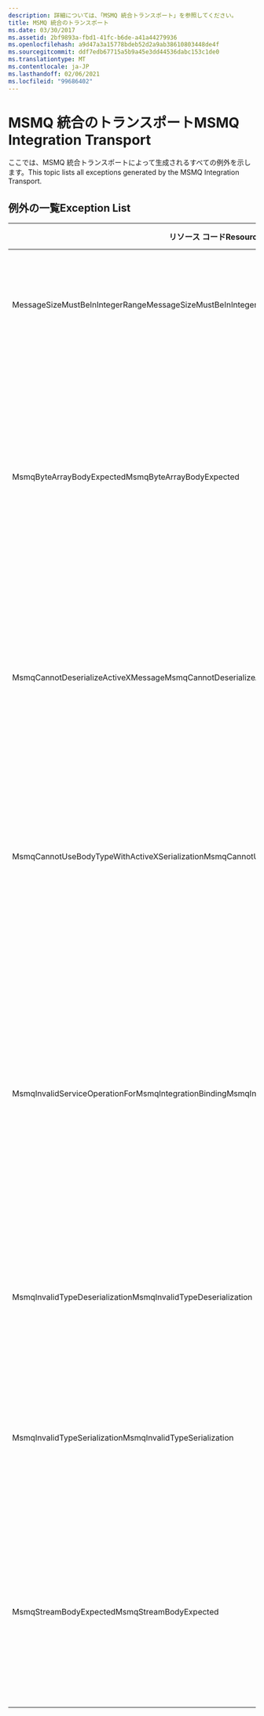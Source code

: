 ```yaml
---
description: 詳細については、「MSMQ 統合トランスポート」を参照してください。
title: MSMQ 統合のトランスポート
ms.date: 03/30/2017
ms.assetid: 2bf9893a-fbd1-41fc-b6de-a41a44279936
ms.openlocfilehash: a9d47a3a15778bdeb52d2a9ab38610803448de4f
ms.sourcegitcommit: ddf7edb67715a5b9a45e3dd44536dabc153c1de0
ms.translationtype: MT
ms.contentlocale: ja-JP
ms.lasthandoff: 02/06/2021
ms.locfileid: "99686402"
---
```

# <a name="msmq-integration-transport"></a><span data-ttu-id="162b5-103">MSMQ 統合のトランスポート</span><span class="sxs-lookup"><span data-stu-id="162b5-103">MSMQ Integration Transport</span></span>

<span data-ttu-id="162b5-104">ここでは、MSMQ 統合トランスポートによって生成されるすべての例外を示します。</span><span class="sxs-lookup"><span data-stu-id="162b5-104">This topic lists all exceptions generated by the MSMQ Integration Transport.</span></span>  
  
## <a name="exception-list"></a><span data-ttu-id="162b5-105">例外の一覧</span><span class="sxs-lookup"><span data-stu-id="162b5-105">Exception List</span></span>  
  
|<span data-ttu-id="162b5-106">リソース コード</span><span class="sxs-lookup"><span data-stu-id="162b5-106">Resource Code</span></span>|<span data-ttu-id="162b5-107">リソースの文字列</span><span class="sxs-lookup"><span data-stu-id="162b5-107">Resource String</span></span>|  
|-------------------|---------------------|  
|<span data-ttu-id="162b5-108">MessageSizeMustBeInIntegerRange</span><span class="sxs-lookup"><span data-stu-id="162b5-108">MessageSizeMustBeInIntegerRange</span></span>|<span data-ttu-id="162b5-109">このファクトリはメッセージをバッファーするため、メッセージ サイズは整数値の範囲内である必要があります。</span><span class="sxs-lookup"><span data-stu-id="162b5-109">This factory buffers messages, so the message sizes must be in the range of an integer value.</span></span>|  
|<span data-ttu-id="162b5-110">MsmqByteArrayBodyExpected</span><span class="sxs-lookup"><span data-stu-id="162b5-110">MsmqByteArrayBodyExpected</span></span>|<span data-ttu-id="162b5-111">指定されたシリアル化形式と MSMQ メッセージの間で不整合が検出されました。</span><span class="sxs-lookup"><span data-stu-id="162b5-111">A mismatch occurred between the specified serialization format and the body of the MSMQ message.</span></span> <span data-ttu-id="162b5-112">メッセージを送受信できません。</span><span class="sxs-lookup"><span data-stu-id="162b5-112">The message cannot be sent or received.</span></span> <span data-ttu-id="162b5-113">シリアル化形式 ByteArray では、MSMQ メッセージの本文が byte[] の種類でなければなりません。</span><span class="sxs-lookup"><span data-stu-id="162b5-113">The serialization format ByteArray requires the body of the MSMQ message to be of type byte[].</span></span>|  
|<span data-ttu-id="162b5-114">MsmqCannotDeserializeActiveXMessage</span><span class="sxs-lookup"><span data-stu-id="162b5-114">MsmqCannotDeserializeActiveXMessage</span></span>|<span data-ttu-id="162b5-115">ActiveX のシリアル化中に、エラーが発生しました。</span><span class="sxs-lookup"><span data-stu-id="162b5-115">An ActiveX serialization error occurred.</span></span> <span data-ttu-id="162b5-116">メッセージを送受信できません。</span><span class="sxs-lookup"><span data-stu-id="162b5-116">The message cannot be sent or received.</span></span> <span data-ttu-id="162b5-117">本文に指定されたバリアント型は、実際の MSMQ メッセージ本文と一致しません。</span><span class="sxs-lookup"><span data-stu-id="162b5-117">The specified variant type for the body does not match the actual MSMQ message body.</span></span>|  
|<span data-ttu-id="162b5-118">MsmqCannotUseBodyTypeWithActiveXSerialization</span><span class="sxs-lookup"><span data-stu-id="162b5-118">MsmqCannotUseBodyTypeWithActiveXSerialization</span></span>|<span data-ttu-id="162b5-119">メッセージのプロパティが整合していません。</span><span class="sxs-lookup"><span data-stu-id="162b5-119">The properties of the message are mismatched.</span></span> <span data-ttu-id="162b5-120">メッセージを送受信できません。</span><span class="sxs-lookup"><span data-stu-id="162b5-120">The message cannot be sent or received.</span></span> <span data-ttu-id="162b5-121">シリアル化の形式として ActiveX が使用されている場合は、BodyType メッセージ プロパティを指定できません。</span><span class="sxs-lookup"><span data-stu-id="162b5-121">The BodyType message property cannot be specified if the ActiveX serialization format is used.</span></span>|  
|<span data-ttu-id="162b5-122">MsmqInvalidServiceOperationForMsmqIntegrationBinding</span><span class="sxs-lookup"><span data-stu-id="162b5-122">MsmqInvalidServiceOperationForMsmqIntegrationBinding</span></span>|<span data-ttu-id="162b5-123">MsmqIntegrationBinding の検証が失敗しました。</span><span class="sxs-lookup"><span data-stu-id="162b5-123">The MsmqIntegrationBinding validation failed.</span></span> <span data-ttu-id="162b5-124">サービス エンドポイントを開始できません。</span><span class="sxs-lookup"><span data-stu-id="162b5-124">The service endpoint cannot be started.</span></span> <span data-ttu-id="162b5-125">指定したバインディングは、指定したコントラクトの指定したサービス操作に対してメソッド署名をサポートしていません。</span><span class="sxs-lookup"><span data-stu-id="162b5-125">The specified binding does not support the method signature for the specified service operation in the specified contract.</span></span> <span data-ttu-id="162b5-126">MsmqIntegrationBinding を使用するよう、サービス操作を修正してください。</span><span class="sxs-lookup"><span data-stu-id="162b5-126">Correct the service operation to use the MsmqIntegrationBinding.</span></span>|  
|<span data-ttu-id="162b5-127">MsmqInvalidTypeDeserialization</span><span class="sxs-lookup"><span data-stu-id="162b5-127">MsmqInvalidTypeDeserialization</span></span>|<span data-ttu-id="162b5-128">シリアル化の形式を認識できないため、ActiveX のシリアル化が失敗しました。</span><span class="sxs-lookup"><span data-stu-id="162b5-128">The ActiveX serialization failed because the serialization format cannot be recognized.</span></span> <span data-ttu-id="162b5-129">メッセージを送受信できません。</span><span class="sxs-lookup"><span data-stu-id="162b5-129">The message cannot be sent or received.</span></span>|  
|<span data-ttu-id="162b5-130">MsmqInvalidTypeSerialization</span><span class="sxs-lookup"><span data-stu-id="162b5-130">MsmqInvalidTypeSerialization</span></span>|<span data-ttu-id="162b5-131">バリアント型を認識できません。</span><span class="sxs-lookup"><span data-stu-id="162b5-131">The variant type is not recognized.</span></span> <span data-ttu-id="162b5-132">ActiveX のシリアル化が失敗しました。</span><span class="sxs-lookup"><span data-stu-id="162b5-132">The ActiveX serialization failed.</span></span> <span data-ttu-id="162b5-133">メッセージを送受信できません。</span><span class="sxs-lookup"><span data-stu-id="162b5-133">The message cannot be sent or received.</span></span> <span data-ttu-id="162b5-134">指定されたバリアント型はサポートされていません。</span><span class="sxs-lookup"><span data-stu-id="162b5-134">The specified variant type is not supported.</span></span>|  
|<span data-ttu-id="162b5-135">MsmqStreamBodyExpected</span><span class="sxs-lookup"><span data-stu-id="162b5-135">MsmqStreamBodyExpected</span></span>|<span data-ttu-id="162b5-136">シリアル化形式と本文のコンテンツの間で不整合があります。</span><span class="sxs-lookup"><span data-stu-id="162b5-136">Mismatch between serialization format and body content.</span></span> <span data-ttu-id="162b5-137">メッセージを送受信できません。</span><span class="sxs-lookup"><span data-stu-id="162b5-137">Message cannot be sent or received.</span></span> <span data-ttu-id="162b5-138">ストリーム シリアル化モードを使用して送受信できるのは、ストリーム型の本文に限られます。</span><span class="sxs-lookup"><span data-stu-id="162b5-138">Only a body of type stream can be sent or received using the stream serialization mode.</span></span>|
